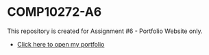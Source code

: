 # COMP10272-A6

This repository is created for Assignment #6 - Portfolio Website only.

- [Click here to open my portfolio](./HTML/index.html)